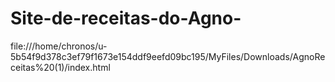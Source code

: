 # Site-de-receitas-do-Agno-

file:///home/chronos/u-5b54f9d378c3ef79f1673e154ddf9eefd09bc195/MyFiles/Downloads/AgnoReceitas%20(1)/index.html
